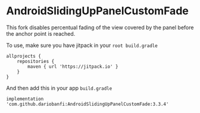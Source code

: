 # AndroidSlidingUpPanelCustomFade

This fork disables percentual fading of the view covered by the panel before the anchor point is reached.

To use, make sure you have jitpack in your `root build.gradle`

```
allprojects {
    repositories {
        maven { url 'https://jitpack.io' }
    }
}
```

And then add this in your app `build.gradle`

```
implementation 'com.github.dariobanfi:AndroidSlidingUpPanelCustomFade:3.3.4'
```
